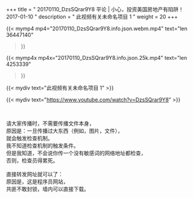 +++
title = " 20170110_DzsSQrar9Y8 平论 | 小心，投资美国房地产有陷阱！ 2017-01-10 "
description = " 此视频有关未命名项目 1 "
weight = 20
+++

{{< mymp4 mp4="20170110_DzsSQrar9Y8.info.json.webm.mp4" 
text="len 36447140"
>}}

{{< mymp4x  mp4x="20170110_DzsSQrar9Y8.info.json.25k.mp4"
text="len 4253339"
>}}


{{< mydiv text="此视频有关未命名项目 1" >}}
<br>

{{< mydiv text="https://www.youtube.com/watch?v=DzsSQrar9Y8" >}}


<br>

请大家传播时，不需要传播文件本身，<br>
原因是：一旦传播过大东西（例如，图片，文件），<br>
就会触发检查机制。<br>
我不知道检查机制的触发条件。<br>
但是我知道，不会说你传一个没有敏感词的网络地址都检查，<br>
否则，检查员得累死。<br><br>
直接转发网址就可以了：<br>
原因是，这是程序员网站，<br>
共匪不敢封锁，墙内可以直接下载。


